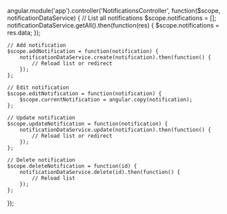 angular.module('app').controller('NotificationsController', function($scope, notificationDataService) {
    // List all notifications
    $scope.notifications = [];
    notificationDataService.getAll().then(function(res) {
        $scope.notifications = res.data;
    });

    // Add notification
    $scope.addNotification = function(notification) {
        notificationDataService.create(notification).then(function() {
            // Reload list or redirect
        });
    };

    // Edit notification
    $scope.editNotification = function(notification) {
        $scope.currentNotification = angular.copy(notification);
    };

    // Update notification
    $scope.updateNotification = function(notification) {
        notificationDataService.update(notification).then(function() {
            // Reload list or redirect
        });
    };

    // Delete notification
    $scope.deleteNotification = function(id) {
        notificationDataService.delete(id).then(function() {
            // Reload list
        });
    };
});
